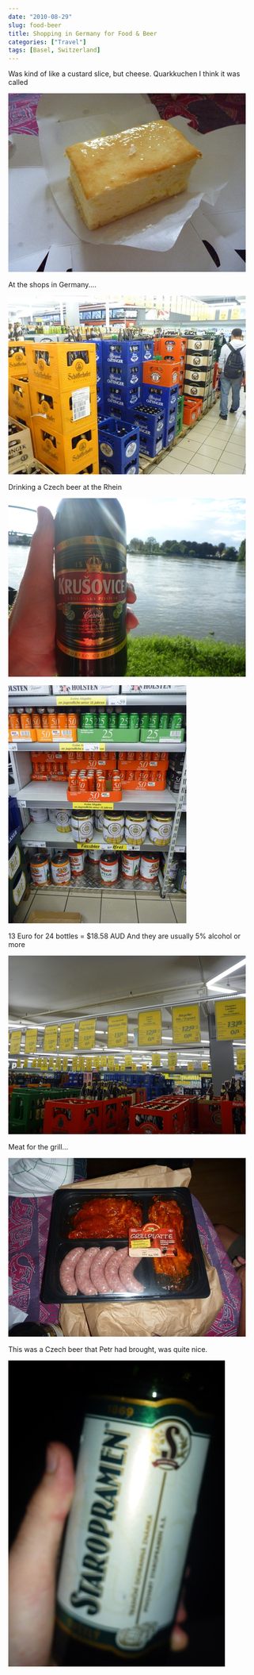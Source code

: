 ```yaml
---
date: "2010-08-29"
slug: food-beer
title: Shopping in Germany for Food & Beer
categories: ["Travel"]
tags: [Basel, Switzerland]
---
```


Was kind of like a custard slice, but cheese. Quarkkuchen I think it was called

![](P1030803.jpg)

At the shops in Germany....

![](P1030829.jpg)

Drinking a Czech beer at the Rhein

![](P1030831.jpg)

![](P1030833.jpg)

13 Euro for 24 bottles = $18.58 AUD
And they are usually 5% alcohol or more

![](P1030834.jpg)

Meat for the grill...

![](P1030848.jpg)

This was a Czech beer that Petr had brought, was quite nice.

![](P1030855.jpg)
